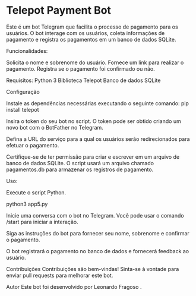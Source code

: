 # Telepot Payment Bot

Este é um bot Telegram que facilita o processo de pagamento para os usuários. O bot interage com os usuários, coleta informações de pagamento e registra os pagamentos em um banco de dados SQLite.

Funcionalidades:

Solicita o nome e sobrenome do usuário.
Fornece um link para realizar o pagamento.
Registra se o pagamento foi confirmado ou não.

Requisitos:
Python 3
Biblioteca Telepot
Banco de dados SQLite

Configuração

Instale as dependências necessárias executando o seguinte comando:
pip install telepot

Insira o token do seu bot no script. O token pode ser obtido criando um novo bot com o BotFather no Telegram.

Defina a URL do serviço para a qual os usuários serão redirecionados para efetuar o pagamento.

Certifique-se de ter permissão para criar e escrever em um arquivo de banco de dados SQLite. O script usará um arquivo chamado pagamentos.db para armazenar os registros de pagamento.

Uso:

Execute o script Python.

python3 app5.py

Inicie uma conversa com o bot no Telegram. Você pode usar o comando /start para iniciar a interação.

Siga as instruções do bot para fornecer seu nome, sobrenome e confirmar o pagamento.

O bot registrará o pagamento no banco de dados e fornecerá feedback ao usuário.

Contribuições
Contribuições são bem-vindas! Sinta-se à vontade para enviar pull requests para melhorar este bot.

Autor
Este bot foi desenvolvido por Leonardo Fragoso .
